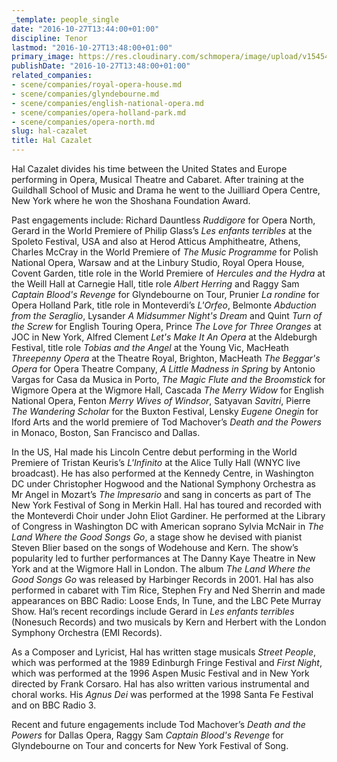 ```yaml
---
_template: people_single
date: "2016-10-27T13:44:00+01:00"
discipline: Tenor
lastmod: "2016-10-27T13:48:00+01:00"
primary_image: https://res.cloudinary.com/schmopera/image/upload/v1545409169/media/webhook-uploads/1477572315404/2016-10-27---Hal-Cazalet-Feat.jpg.jpg
publishDate: "2016-10-27T13:48:00+01:00"
related_companies:
- scene/companies/royal-opera-house.md
- scene/companies/glyndebourne.md
- scene/companies/english-national-opera.md
- scene/companies/opera-holland-park.md
- scene/companies/opera-north.md
slug: hal-cazalet
title: Hal Cazalet
---
```


Hal Cazalet divides his time between the United States and Europe performing in Opera, Musical Theatre and Cabaret. After training at the Guildhall School of Music and Drama he went to the Juilliard Opera Centre, New York where he won the Shoshana Foundation Award.

Past engagements include: Richard Dauntless *Ruddigore* for Opera North, Gerard in the World Premiere of Philip Glass’s *Les enfants terribles* at the Spoleto Festival, USA and also at Herod Atticus Amphitheatre, Athens, Charles McCray in the World Premiere of *The Music Programme* for Polish National Opera, Warsaw and at the Linbury Studio, Royal Opera House, Covent Garden, title role in the World Premiere of *Hercules and the Hydra* at the Weill Hall at Carnegie Hall, title role *Albert Herring* and Raggy Sam *Captain Blood's Revenge* for Glyndebourne on Tour, Prunier *La rondine* for Opera Holland Park, title role in Monteverdi’s *L'Orfeo*, Belmonte *Abduction from the Seraglio*, Lysander *A Midsummer Night's Dream* and Quint *Turn of the Screw* for English Touring Opera, Prince *The Love for Three Oranges* at JOC in New York, Alfred Clement *Let's Make It An Opera* at the Aldeburgh Festival, title role *Tobias and the Angel* at the Young Vic, MacHeath *Threepenny Opera* at the Theatre Royal, Brighton, MacHeath *The Beggar's Opera* for Opera Theatre Company, *A Little Madness in Spring* by Antonio Vargas for Casa da Musica in Porto, *The Magic Flute and the Broomstick* for Wigmore Opera at the Wigmore Hall, Cascada *The Merry Widow* for English National Opera, Fenton *Merry Wives of Windsor*, Satyavan *Savitri*, Pierre *The Wandering Scholar* for the Buxton Festival, Lensky *Eugene Onegin* for Iford Arts and the world premiere of Tod Machover’s *Death and the Powers* in Monaco, Boston, San Francisco and Dallas.

In the US, Hal made his Lincoln Centre debut performing in the World Premiere of Tristan Keuris’s *L'Infinito* at the Alice Tully Hall (WNYC live broadcast). He has also performed at the Kennedy Centre, in Washington DC under Christopher Hogwood and the National Symphony Orchestra as Mr Angel in Mozart’s *The Impresario* and sang in concerts as part of The New York Festival of Song in Merkin Hall. Hal has toured and recorded with the Monteverdi Choir under John Eliot Gardiner. He performed at the Library of Congress in Washington DC with American soprano Sylvia McNair in *The Land Where the Good Songs Go*, a stage show he devised with pianist Steven Blier based on the songs of Wodehouse and Kern. The show’s popularity led to further performances at The Danny Kaye Theatre in New York and at the Wigmore Hall in London. The album *The Land Where the Good Songs Go* was released by Harbinger Records in 2001. Hal has also performed in cabaret with Tim Rice, Stephen Fry and Ned Sherrin and made appearances on BBC Radio: Loose Ends, In Tune, and the LBC Pete Murray Show. Hal’s recent recordings include Gerard in *Les enfants terribles* (Nonesuch Records) and two musicals by Kern and Herbert with the London Symphony Orchestra (EMI Records).

As a Composer and Lyricist, Hal has written stage musicals *Street People*, which was performed at the 1989 Edinburgh Fringe Festival and *First Night*, which was performed at the 1996 Aspen Music Festival and in New York directed by Frank Corsaro. Hal has also written various instrumental and choral works. His *Agnus Dei* was performed at the 1998 Santa Fe Festival and on BBC Radio 3.

Recent and future engagements include Tod Machover’s *Death and the Powers* for Dallas Opera, Raggy Sam *Captain Blood's Revenge* for Glyndebourne on Tour and concerts for New York Festival of Song.

